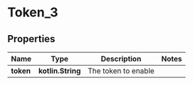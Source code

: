 
# Token_3

## Properties
Name | Type | Description | Notes
------------ | ------------- | ------------- | -------------
**token** | **kotlin.String** | The token to enable | 



